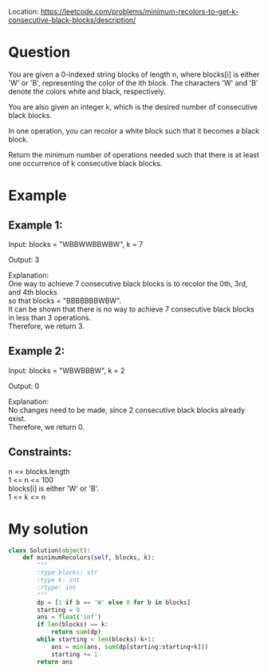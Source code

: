 Location: https://leetcode.com/problems/minimum-recolors-to-get-k-consecutive-black-blocks/description/
# Question
You are given a 0-indexed string blocks of length n, where blocks[i] is either 'W' or 'B', representing the color of the ith block. The characters 'W' and 'B' denote the colors white and black, respectively.

You are also given an integer k, which is the desired number of consecutive black blocks.

In one operation, you can recolor a white block such that it becomes a black block.

Return the minimum number of operations needed such that there is at least one occurrence of k consecutive black blocks.

 
# Example

## Example 1:

Input: blocks = "WBBWWBBWBW", k = 7

Output: 3

Explanation:\
One way to achieve 7 consecutive black blocks is to recolor the 0th, 3rd, and 4th blocks\
so that blocks = "BBBBBBBWBW". \
It can be shown that there is no way to achieve 7 consecutive black blocks in less than 3 operations.\
Therefore, we return 3.

## Example 2:

Input: blocks = "WBWBBBW", k = 2

Output: 0

Explanation:\
No changes need to be made, since 2 consecutive black blocks already exist.\
Therefore, we return 0.

## Constraints:

n == blocks.length\
1 <= n <= 100\
blocks[i] is either 'W' or 'B'.\
1 <= k <= n
 

# My solution 
```python
class Solution(object):
    def minimumRecolors(self, blocks, k):
        """
        :type blocks: str
        :type k: int
        :rtype: int
        """
        dp = [1 if b == 'W' else 0 for b in blocks]
        starting = 0
        ans = float('inf')
        if len(blocks) == k:
            return sum(dp)
        while starting < len(blocks)-k+1:
            ans = min(ans, sum(dp[starting:starting+k]))
            starting += 1
        return ans
```
